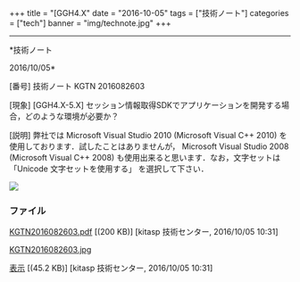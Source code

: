 ﻿+++
title = "[GGH4.X"
date = "2016-10-05"
tags = ["技術ノート"]
categories = ["tech"]
banner = "img/technote.jpg"
+++

-----------------------------------------------------------------------------------------------------------------------------

*技術ノート

2016/10/05*


[番号]
技術ノート KGTN 2016082603

[現象]
[GGH4.X-5.X]
セッション情報取得SDKでアプリケーションを開発する場合，どのような環境が必要か？

[説明]
弊社では Microsoft Visual Studio 2010 (Microsoft Visual C++ 2010)
を使用しております．試したことはありませんが， Microsoft Visual Studio
2008 (Microsoft Visual C++ 2008)
も使用出来ると思います．なお，文字セットは 「Unicode
文字セットを使用する」 を選択して下さい．

![](http://techreport.kitasp.net/attachments/download/3024/KGTN2016082603.jpg)


### ファイル

 
 


[KGTN2016082603.pdf](http://techreport.kitasp.net/attachments/download/3023/KGTN2016082603.pdf)
 [(200 KB)] [kitasp 技術センター, 2016/10/05
10:31]

[KGTN2016082603.jpg](http://techreport.kitasp.net/attachments/download/3024/KGTN2016082603.jpg)

[表示](http://techreport.kitasp.net/attachments/3024/KGTN2016082603.jpg "表示")
 [(45.2 KB)] [kitasp 技術センター, 2016/10/05
10:31]


 


 

